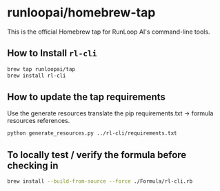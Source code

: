 # runloopai/homebrew-tap

This is the official Homebrew tap for RunLoop AI's command-line tools.

## How to Install `rl-cli`

```bash
brew tap runloopai/tap
brew install rl-cli
```

## How to update the tap requirements

Use the generate resources translate the pip requirements.txt -> formula resources references.

```bash
python generate_resources.py ../rl-cli/requirements.txt
```

## To locally test / verify the formula before checking in

```bash
brew install --build-from-source --force ./Formula/rl-cli.rb
```

